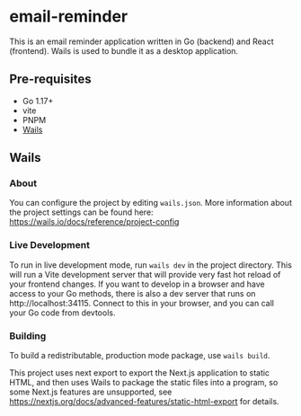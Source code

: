 # email-reminder

This is an email reminder application written in Go (backend) and React (frontend).
Wails is used to bundle it as a desktop application.

## Pre-requisites

- Go 1.17+
- vite
- PNPM
- [Wails](https://wails.io/docs/gettingstarted/installation)

## Wails

### About

You can configure the project by editing `wails.json`. More information about the project settings can be found
here: https://wails.io/docs/reference/project-config

### Live Development

To run in live development mode, run `wails dev` in the project directory. This will run a Vite development
server that will provide very fast hot reload of your frontend changes. If you want to develop in a browser
and have access to your Go methods, there is also a dev server that runs on http://localhost:34115. Connect
to this in your browser, and you can call your Go code from devtools.

### Building

To build a redistributable, production mode package, use `wails build`.

This project uses next export to export the Next.js application to static HTML, and then uses Wails to package
the static files into a program, so some Next.js features are unsupported, see 
https://nextjs.org/docs/advanced-features/static-html-export for details.
